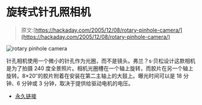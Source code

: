 # 旋转式针孔照相机

> 原文:[https://hackaday.com/2005/12/08/rotary-pinhole-camera/](https://hackaday.com/2005/12/08/rotary-pinhole-camera/)

![rotary pinhole camera](../Images/ea843c5e76e7478f1c3dc7bdf3c7358b.png)

针孔相机使用一个微小的针孔作为光圈，而不是镜头。弗兰？s·贝松设计这款相机是为了拍摄 240 度全景照片。相机光圈槽在一个轴上旋转，而胶片在另一个轴上旋转。8×20″的胶片附着在安装在第二主轴上的大鼓上。曝光时间可以是 18 分钟、6 分钟或 3 分钟，取决于提供给驱动电机的电压。

*   [永久链接](http://www.galerie-photo.com/roto-pinhole.html)